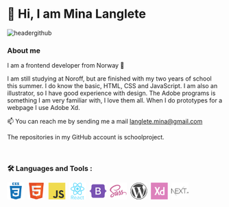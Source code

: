 # 👋 Hi, I am Mina Langlete
![headergithub](https://user-images.githubusercontent.com/71304403/173248267-2e8e8eaf-bb21-4825-bddb-e31c4e087a0a.jpg)


### About me 

I am a frontend developer from Norway 🦈

I am still studying at Noroff, but are finished with my two years of school  this summer. I do know the basic, HTML, CSS and JavaScript. I am also an illustrator, so I have good experience with design. The Adobe programs is something I am very familiar with, I love them all. When I do prototypes for a webpage I use Adobe Xd. 

📫 You can reach me by sending me a mail langlete.mina@gmail.com

The repositories in my GitHub account is schoolproject. 


<br/>

### :hammer_and_wrench: Languages and Tools :

<div>
  <img src="https://github.com/devicons/devicon/blob/master/icons/css3/css3-plain-wordmark.svg"  title="CSS3" alt="CSS" width="40" height="40"/>&nbsp;
  <img src="https://github.com/devicons/devicon/blob/master/icons/html5/html5-original.svg" title="HTML5" alt="HTML" width="40" height="40"/>&nbsp;
  <img src="https://github.com/devicons/devicon/blob/master/icons/javascript/javascript-original.svg" title="JavaScript" alt="JavaScript" width="40" height="40"/>&nbsp;
  <img src="https://github.com/devicons/devicon/blob/master/icons/react/react-original-wordmark.svg" title="React" alt="React" width="40" height="40"/>&nbsp;
    <img src="https://github.com/devicons/devicon/blob/master/icons/bootstrap/bootstrap-plain.svg" title="bootstrap" alt="bootstrap" width="40" height="40"/>&nbsp;
      <img src="https://github.com/devicons/devicon/blob/master/icons/sass/sass-original.svg" title="sass" alt="sass" width="40" height="40"/>&nbsp;
    <img src="https://github.com/devicons/devicon/blob/master/icons/wordpress/wordpress-plain.svg" title="wp" alt="wp" width="40" height="40"/>&nbsp;
      <img src="https://github.com/devicons/devicon/blob/master/icons/xd/xd-plain.svg" title="xd" alt="xd" width="40" height="40"/>&nbsp;
  <img src="https://github.com/devicons/devicon/blob/master/icons/nextjs/nextjs-original-wordmark.svg" title="next" alt="next" width="40" height="40"/>&nbsp;
</div>  

<!---
minalanglete/minalanglete is a ✨ special ✨ repository because its `README.md` (this file) appears on your GitHub profile.
You can click the Preview link to take a look at your changes.
--->
